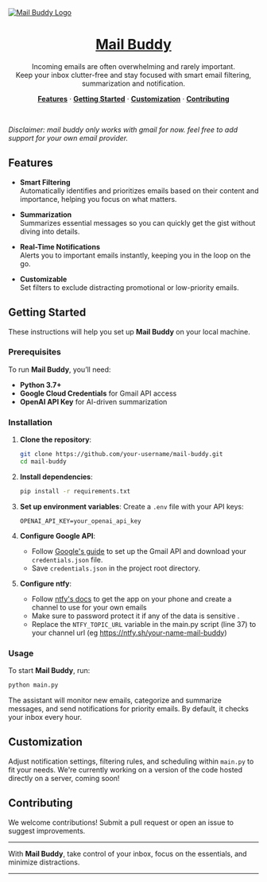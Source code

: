 <a href="https://github.com/HZloto/mail-buddy">
  <img alt="Mail Buddy Logo" src="data/mail-buddy-banner.png">
  <h1 align="center">Mail Buddy</h1>
</a>

<p align="center">
  Incoming emails are often overwhelming and rarely important. <br>
  Keep your inbox clutter-free and stay focused with smart email filtering, summarization and notification.
</p>

<p align="center">
  <a href="#features"><strong>Features</strong></a> ·
  <a href="#getting-started"><strong>Getting Started</strong></a> ·
  <a href="#customization"><strong>Customization</strong></a> ·
  <a href="#contributing"><strong>Contributing</strong></a>
</p>

<br/>

<i>Disclaimer: mail buddy only works with gmail for now. feel free to add support for your own email provider.</i>

## Features

- **Smart Filtering**  
  Automatically identifies and prioritizes emails based on their content and importance, helping you focus on what matters.

- **Summarization**  
  Summarizes essential messages so you can quickly get the gist without diving into details.

- **Real-Time Notifications**  
  Alerts you to important emails instantly, keeping you in the loop on the go.

- **Customizable**  
  Set filters to exclude distracting promotional or low-priority emails.

## Getting Started

These instructions will help you set up **Mail Buddy** on your local machine.

### Prerequisites

To run **Mail Buddy**, you’ll need:

- **Python 3.7+**
- **Google Cloud Credentials** for Gmail API access
- **OpenAI API Key** for AI-driven summarization

### Installation

1. **Clone the repository**:
   ```bash
   git clone https://github.com/your-username/mail-buddy.git
   cd mail-buddy
   ```

2. **Install dependencies**:
   ```bash
   pip install -r requirements.txt
   ```

3. **Set up environment variables**:
   Create a `.env` file with your API keys:

   ```plaintext
   OPENAI_API_KEY=your_openai_api_key
   ```

4. **Configure Google API**:
   - Follow [Google's guide](https://developers.google.com/gmail/api/quickstart/python) to set up the Gmail API and download your `credentials.json` file.
   - Save `credentials.json` in the project root directory.

5. **Configure ntfy**:
   - Follow [ntfy's docs](https://docs.ntfy.sh/) to get the app on your phone and create a channel to use for your own emails
   - Make sure to password protect it if any of the data is sensitive .
   - Replace the `NTFY_TOPIC_URL` variable in the main.py script (line 37) to your channel url (eg https://ntfy.sh/your-name-mail-buddy)

### Usage

To start **Mail Buddy**, run:

```bash
python main.py
```

The assistant will monitor new emails, categorize and summarize messages, and send notifications for priority emails. By default, it checks your inbox every hour.

## Customization

Adjust notification settings, filtering rules, and scheduling within `main.py` to fit your needs. We're currently working on a version of the code hosted directly on a server, coming soon! 

## Contributing

We welcome contributions! Submit a pull request or open an issue to suggest improvements.

---

With **Mail Buddy**, take control of your inbox, focus on the essentials, and minimize distractions.

---
